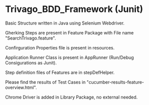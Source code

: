 # Trivago_BDD_Framework (Junit)
Basic Structure written in Java using Selenium Webdriver.

Gherking Steps are present in Feature Package with File name  "SearchTrivago.feature".

Confirguration Properties file is present in resources.

Application Runner Class is present in AppRunner (Run/Debug Consigurations as Junit).

Step definition files of Features are in stepDefHelper.

Please find the results of Test Cases in "cucumber-results-feature-overview.html".

Chrome Driver is added in Library Package, no external needed.
